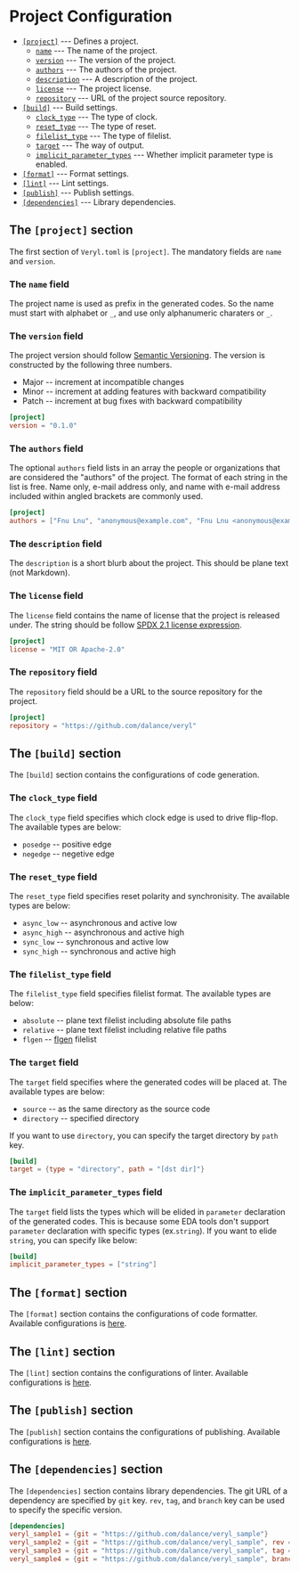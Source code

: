 # Project Configuration

* [`[project]`](01_project_configuration.md#the-project-section) --- Defines a project.
  * [`name`](01_project_configuration.md#the-name-field) --- The name of the project.
  * [`version`](01_project_configuration.md#the-version-field) --- The version of the project.
  * [`authors`](01_project_configuration.md#the-authors-field) --- The authors of the project.
  * [`description`](01_project_configuration.md#the-description-field) --- A description of the project.
  * [`license`](01_project_configuration.md#the-license-field) --- The project license.
  * [`repository`](01_project_configuration.md#the-repository-field) --- URL of the project source repository.
* [`[build]`](01_project_configuration.md#the-build-section) --- Build settings.
  * [`clock_type`](01_project_configuration.md#the-clock_type-field) --- The type of clock.
  * [`reset_type`](01_project_configuration.md#the-reset_type-field) --- The type of reset.
  * [`filelist_type`](01_project_configuration.md#the-filelist_type-field) --- The type of filelist.
  * [`target`](01_project_configuration.md#the-target-field) --- The way of output.
  * [`implicit_parameter_types`](01_project_configuration.md#the-implicit_parameter_types-field) --- Whether implicit parameter type is enabled.
* [`[format]`](01_project_configuration.md#the-format-section) --- Format settings.
* [`[lint]`](01_project_configuration.md#the-lint-section) --- Lint settings.
* [`[publish]`](01_project_configuration.md#the-publish-section) --- Publish settings.
* [`[dependencies]`](01_project_configuration.md#the-dependencies-section) --- Library dependencies.

## The `[project]` section

The first section of `Veryl.toml` is `[project]`.
The mandatory fields are `name` and `version`.

### The `name` field

The project name is used as prefix in the generated codes.
So the name must start with alphabet or `_`, and use only alphanumeric charaters or `_`.

### The `version` field

The project version should follow [Semantic Versioning](https://semver.org/).
The version is constructed by the following three numbers.

* Major -- increment at incompatible changes
* Minor -- increment at adding features with backward compatibility
* Patch -- increment at bug fixes with backward compatibility

```toml
[project]
version = "0.1.0"
```

### The `authors` field

The optional `authors` field lists in an array the people or organizations that are considered the "authors" of the project.
The format of each string in the list is free. Name only, e-mail address only, and name with e-mail address included within angled brackets are commonly used.

```toml
[project]
authors = ["Fnu Lnu", "anonymous@example.com", "Fnu Lnu <anonymous@example.com>"]
```

### The `description` field

The `description` is a short blurb about the project. This should be plane text (not Markdown).

### The `license` field

The `license` field contains the name of license that the project is released under.
The string should be follow [SPDX 2.1 license expression](https://spdx.org/spdx-specification-21-web-version#h.jxpfx0ykyb60).

```toml
[project]
license = "MIT OR Apache-2.0"
```

### The `repository` field

The `repository` field should be a URL to the source repository for the project.

```toml
[project]
repository = "https://github.com/dalance/veryl"
```

## The `[build]` section

The `[build]` section contains the configurations of code generation.

### The `clock_type` field

The `clock_type` field specifies which clock edge is used to drive flip-flop.
The available types are below:

* `posedge` -- positive edge
* `negedge` -- negetive edge

### The `reset_type` field

The `reset_type` field specifies reset polarity and synchronisity.
The available types are below:

* `async_low` -- asynchronous and active low
* `async_high` -- asynchronous and active high
* `sync_low` -- synchronous and active low
* `sync_high` -- synchronous and active high

### The `filelist_type` field

The `filelist_type` field specifies filelist format.
The available types are below:

* `absolute` -- plane text filelist including absolute file paths
* `relative` -- plane text filelist including relative file paths
* `flgen` -- [flgen](https://github.com/pezy-computing/flgen) filelist

### The `target` field

The `target` field specifies where the generated codes will be placed at.
The available types are below:

* `source` -- as the same directory as the source code
* `directory` -- specified directory

If you want to use `directory`, you can specify the target directory by `path` key.

```toml
[build]
target = {type = "directory", path = "[dst dir]"}
```

### The `implicit_parameter_types` field

The `target` field lists the types which will be elided in `parameter` declaration of the generated codes.
This is because some EDA tools don't support `parameter` declaration with specific types (ex.`string`).
If you want to elide `string`, you can specify like below:

```toml
[build]
implicit_parameter_types = ["string"]
```

## The `[format]` section

The `[format]` section contains the configurations of code formatter.
Available configurations is [here](./04_formatter.md).

## The `[lint]` section

The `[lint]` section contains the configurations of linter.
Available configurations is [here](./05_linter.md).

## The `[publish]` section

The `[publish]` section contains the configurations of publishing.
Available configurations is [here](./03_publish_project.md).

## The `[dependencies]` section

The `[dependencies]` section contains library dependencies.
The git URL of a dependency are specified by `git` key.
`rev`, `tag`, and `branch` key can be used to specify the specific version.

```toml
[dependencies]
veryl_sample1 = {git = "https://github.com/dalance/veryl_sample"}
veryl_sample2 = {git = "https://github.com/dalance/veryl_sample", rev = "9e9a30a"}
veryl_sample3 = {git = "https://github.com/dalance/veryl_sample", tag = "v0.4"}
veryl_sample4 = {git = "https://github.com/dalance/veryl_sample", branch = "branch"}
```
